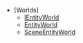 - [Worlds]
    - [IEntityWorld](Worlds/IEntityWorld.md)
    - [EntityWorld](Worlds/EntityWorld.md)
    - [SceneEntityWorld](Worlds/SceneEntityWorld.md)
